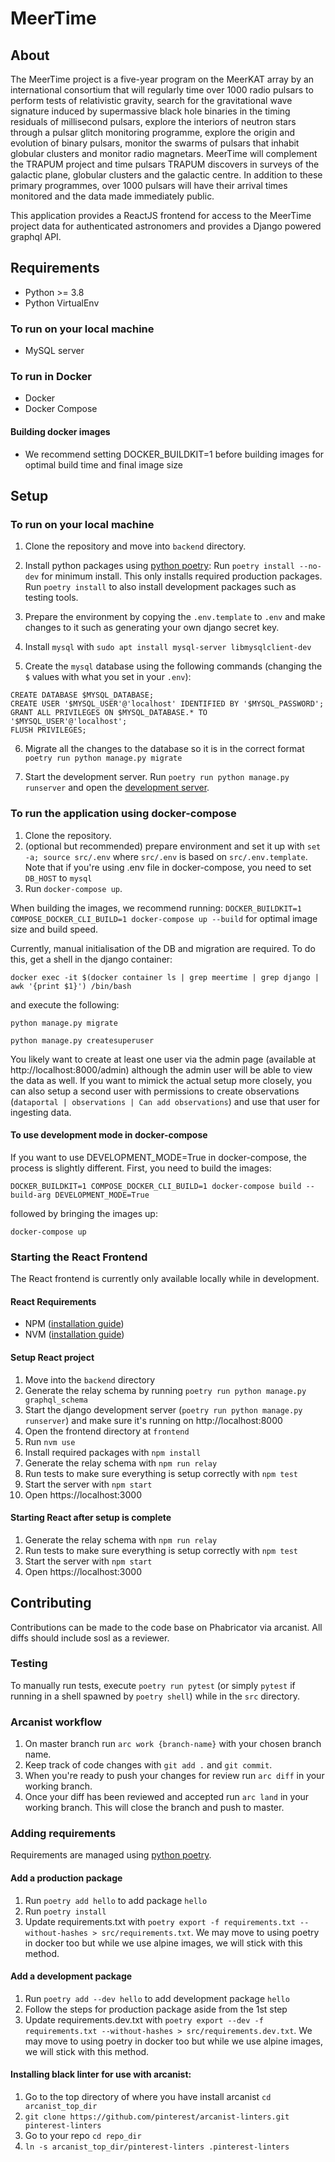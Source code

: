 # MeerTime

## About
The MeerTime project is a five-year program on the MeerKAT array by an international consortium that will regularly time over 1000 radio pulsars to perform tests of relativistic gravity, search for the gravitational wave signature induced by supermassive black hole binaries in the timing residuals of millisecond pulsars, explore the interiors of neutron stars through a pulsar glitch monitoring programme, explore the origin and evolution of binary pulsars, monitor the swarms of pulsars that inhabit globular clusters and monitor radio magnetars. MeerTime will complement the TRAPUM project and time pulsars TRAPUM discovers in surveys of the galactic plane, globular clusters and the galactic centre. In addition to these primary programmes, over 1000 pulsars will have their arrival times monitored and the data made immediately public.

This application provides a ReactJS frontend for access to the MeerTime project data for authenticated astronomers and provides a Django powered graphql API.


## Requirements
* Python >= 3.8
* Python VirtualEnv

### To run on your local machine
* MySQL server

### To run in Docker
* Docker
* Docker Compose

#### Building docker images
* We recommend setting DOCKER_BUILDKIT=1 before building images for optimal build time and final image size

## Setup
### To run on your local machine

1. Clone the repository and move into `backend` directory.

2. Install python packages using [python poetry](https://python-poetry.org/):
Run `poetry install --no-dev` for minimum install. This only installs required production packages.
Run `poetry install` to also install development packages such as testing tools.

3. Prepare the environment by copying the `.env.template` to `.env` and make changes to it such as generating your own django secret key.

4. Install `mysql` with `sudo apt install mysql-server libmysqlclient-dev`

5. Create the `mysql` database using the following commands (changing the `$` values with what you set in your `.env`):

```
CREATE DATABASE $MYSQL_DATABASE;
CREATE USER '$MYSQL_USER'@'localhost' IDENTIFIED BY '$MYSQL_PASSWORD';
GRANT ALL PRIVILEGES ON $MYSQL_DATABASE.* TO '$MYSQL_USER'@'localhost';
FLUSH PRIVILEGES;
```

6. Migrate all the changes to the database so it is in the correct format `poetry run python manage.py migrate`

7. Start the development server.
  Run `poetry run python manage.py runserver` and open the [development server](http://localhost:8000/meertime).

### To run the application using docker-compose

1. Clone the repository.
2. (optional but recommended) prepare environment and set it up with `set -a; source src/.env` where `src/.env` is based on `src/.env.template`. Note that if you're using .env file in docker-compose, you need to set `DB_HOST` to `mysql`
3. Run `docker-compose up`.


When building the images, we recommend running:
`DOCKER_BUILDKIT=1 COMPOSE_DOCKER_CLI_BUILD=1 docker-compose up --build`
for optimal image size and build speed.

Currently, manual initialisation of the DB and migration are required. To do this, get a shell in the django container:

`docker exec -it $(docker container ls | grep meertime | grep django | awk '{print $1}') /bin/bash`

and execute the following:

`python manage.py migrate`

`python manage.py createsuperuser`

You likely want to create at least one user via the admin page (available at http://localhost:8000/admin) although the admin user will be able to view the data as well. If you want to mimick the actual setup more closely, you can also setup a second user with permissions to create observations (`dataportal | observations | Can add observations`) and use that user for ingesting data.


#### To use development mode in docker-compose

If you want to use DEVELOPMENT_MODE=True in docker-compose, the process is slightly different. First, you need to build the images:

`DOCKER_BUILDKIT=1 COMPOSE_DOCKER_CLI_BUILD=1 docker-compose build --build-arg DEVELOPMENT_MODE=True`

followed by bringing the images up:

`docker-compose up`

### Starting the React Frontend
The React frontend is currently only available locally while in development.

#### React Requirements
- NPM ([installation guide](https://nodejs.org/en/download/))
- NVM ([installation guide](https://github.com/nvm-sh/nvm#installing-and-updating))

#### Setup React project
1. Move into the `backend` directory
2. Generate the relay schema by running `poetry run python manage.py graphql_schema`
3. Start the django development server (`poetry run python manage.py runserver`) and make sure it's running on http://localhost:8000
4. Open the frontend directory at `frontend`
5. Run `nvm use`
6. Install required packages with `npm install`
7. Generate the relay schema with `npm run relay`
8. Run tests to make sure everything is setup correctly with `npm test`
9. Start the server with `npm start`
10. Open https://localhost:3000

#### Starting React after setup is complete
1. Generate the relay schema with `npm run relay`
2. Run tests to make sure everything is setup correctly with `npm test`
3. Start the server with `npm start`
4. Open https://localhost:3000

## Contributing

Contributions can be made to the code base on Phabricator via arcanist. All diffs should include sosl as a reviewer.

### Testing

To manually run tests, execute `poetry run pytest` (or simply `pytest` if running in a shell spawned by `poetry shell`) while in the `src` directory.

### Arcanist workflow

1. On master branch run `arc work {branch-name}` with your chosen branch name.
2. Keep track of code changes with `git add .` and `git commit`.
3. When you're ready to push your changes for review run `arc diff` in your working branch.
4. Once your diff has been reviewed and accepted run `arc land` in your working branch. This will close the branch and push to master.

### Adding requirements

Requirements are managed using [python poetry](https://python-poetry.org/).

#### Add a production package
1. Run `poetry add hello` to add package `hello`
2. Run `poetry install`
3. Update requirements.txt with `poetry export -f requirements.txt --without-hashes > src/requirements.txt`. We may move to using poetry in docker too but while we use alpine images, we will stick with this method.

#### Add a development package
1. Run `poetry add --dev hello` to add development package `hello`
2. Follow the steps for production package aside from the 1st step
3. Update requirements.dev.txt with `poetry export --dev -f requirements.txt --without-hashes > src/requirements.dev.txt`. We may move to using poetry in docker too but while we use alpine images, we will stick with this method.

#### Installing black linter for use with arcanist:
1. Go to the top directory of where you have install arcanist `cd arcanist_top_dir`
2. `git clone https://github.com/pinterest/arcanist-linters.git pinterest-linters`
3. Go to your repo `cd repo_dir`
4. `ln -s arcanist_top_dir/pinterest-linters .pinterest-linters`